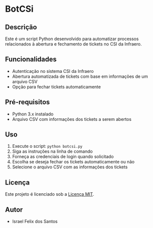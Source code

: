 # BotCSi

## Descrição
Este é um script Python desenvolvido para automatizar processos relacionados à abertura e fechamento de tickets no CSI da Infraero.

## Funcionalidades
- Autenticação no sistema CSI da Infraero
- Abertura automatizada de tickets com base em informações de um arquivo CSV
- Opção para fechar tickets automaticamente

## Pré-requisitos
- Python 3.x instalado
- Arquivo CSV com informações dos tickets a serem abertos


## Uso
1. Execute o script: `python botcsi.py`
2. Siga as instruções na linha de comando
3. Forneça as credenciais de login quando solicitado
4. Escolha se deseja fechar os tickets automaticamente ou não
5. Selecione o arquivo CSV com as informações dos tickets

## Licença
Este projeto é licenciado sob a [Licença MIT](https://opensource.org/licenses/MIT).

## Autor
- Israel Felix dos Santos
